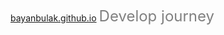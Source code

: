 [bayanbulak.github.io](https://bayanbulak.github.io)
<font color=gray size=5>Develop journey</font>
